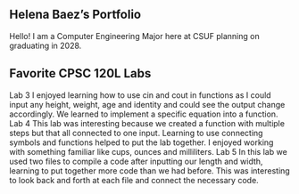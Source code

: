 ## Helena Baez’s Portfolio

Hello! I am a Computer Engineering Major here at CSUF planning on graduating in 2028.

## Favorite CPSC 120L Labs

Lab 3
			I enjoyed learning how to use cin and cout in functions as I could input any height, weight, age and identity and could see the output change accordingly. We learned to implement a specific equation into a function.
Lab 4
			This lab was interesting because we created a function with multiple steps but that all connected to one input. Learning to use connecting symbols and functions helped to put the lab together. I enjoyed working with something familiar like cups, ounces and milliliters.
Lab 5
			In this lab we used two files to compile a code after inputting our length and width, learning to put together more code than we had before. This was interesting to look back and forth at each file and connect the necessary code.